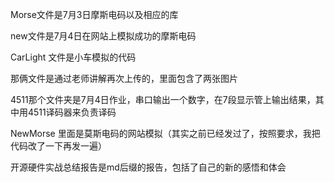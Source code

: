 Morse文件是7月3日摩斯电码以及相应的库

new文件是7月4日在网站上模拟成功的摩斯电码

CarLight 文件是小车模拟的代码

那俩文件是通过老师讲解再次上传的，里面包含了两张图片

4511那个文件夹是7月4日作业，串口输出一个数字，在7段显示管上输出结果，其中用4511译码器来负责译码

NewMorse 里面是莫斯电码的网站模拟（其实之前已经发过了，按照要求，我把代码改了一下再发一遍）

开源硬件实战总结报告是md后缀的报告，包括了自己的新的感悟和体会
